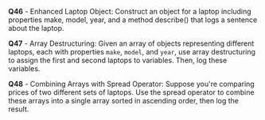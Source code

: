 **Q46** - Enhanced Laptop Object: Construct an object for a laptop including properties make, model, year, and a method describe() that logs a sentence about the laptop.

**Q47** - Array Destructuring: Given an array of objects representing different laptops, each with properties `make`, `model`, and `year`, use array destructuring to assign the first and second laptops to variables. Then, log these variables.

**Q48** - Combining Arrays with Spread Operator: Suppose you're comparing prices of two different sets of laptops. Use the spread operator to combine these arrays into a single array sorted in ascending order, then log the result.